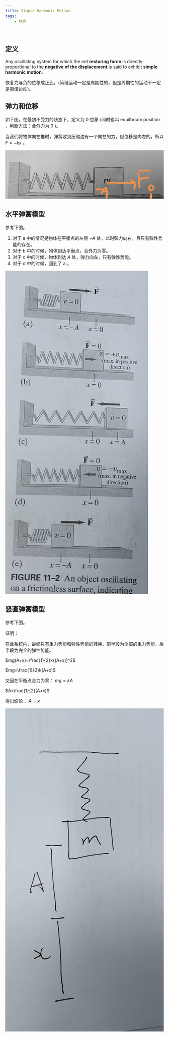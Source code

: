 ```yaml
---
title: Simple Harmonic Motion
tags:
    - 物理

---
```



## 定义

Any oscillating system for which the net **restoring force** is directly proportional to the **negative of the displacement** is said to exhibit **simple harmonic motion**.

恢复力与负的位移成正比。(简谐运动一定是周期性的，但是周期性的运动不一定是简谐运动)。


## 弹力和位移

如下图，在最初不受力的状态下，定义为 0 位移 (同时也叫 equilbrium position ，判断方法：合外力为 $0$ )。

当我们将物体向左推时，弹簧收到压缩边有一个向左的力，但位移是向左的，所以 $F=-kx$ 。

![](/static/2024/12/IMG_20241216_195255_edit_686124506984245.jpg)


## 水平弹簧模型

参考下图。

1. 对于 a 中的情况是物体在平衡点的左侧 $-A$ 处，此时弹力向右，且只有弹性势能的存在。
2. 对于 b 中的时候，物体到达平衡点，合外力为零。
3. 对于 c 中的时候，物体到达 $A$ 处，弹力向左，只有弹性势能。
4. 对于 d 中的时候，回到了 a 。

![](/static/2024/12/IMG_20241216_195736_edit_686365942664361.jpg)


## 竖直弹簧模型

参考下图。

证明：

在此系统内，最终只有重力势能和弹性势能的转换，前半段为全部的重力势能，后半段为完全的弹性势能。

$mg(A+x)=\frac{1}{2}k{(A+x)}^2$

$mg=\frac{1}{2}k(A+x)$

又因在平衡点合力为零：
$mg=kA$

$A=\frac{1}{2}(A+x)$

得出结论：
$A=x$

![](/static/2024/12/IMG_20241216_200733_edit_686935620245498.jpg)